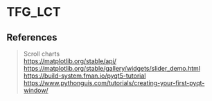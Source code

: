 # TFG_LCT   
  
  
## References    
  > Scroll charts  
  > https://matplotlib.org/stable/api/  
  > https://matplotlib.org/stable/gallery/widgets/slider_demo.html    
  > https://build-system.fman.io/pyqt5-tutorial  
  > https://www.pythonguis.com/tutorials/creating-your-first-pyqt-window/  
  